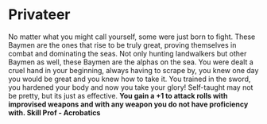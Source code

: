Privateer
=========

No matter what you might call yourself, some were just born to fight. These Baymen are the ones that rise to be truly great, proving themselves in combat and dominating the seas. Not only hunting landwalkers but other Baymen as well, these Baymen are the alphas on the sea.  You were dealt a cruel hand in your beginning, always having to scrape by, you knew one day you would be great and you knew how to take it. You trained in the sword, you hardened your body and now you take your glory!  Self-taught may not be pretty, but its just as effective. **You gain a +1 to attack rolls with improvised weapons and with any weapon you do not have proficiency with.  Skill Prof - Acrobatics**
